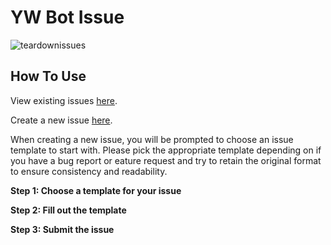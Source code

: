 # YW Bot Issue
![teardownissues](https://user-images.githubusercontent.com/25854043/111224672-c8859980-85ac-11eb-9c6c-06e9b7c7c2ec.png)


## How To Use
View existing issues [here](https://github.com/Ygame20YW/YW-Bot/issues).

Create a new issue [here](https://github.com/Ygame20YW/YW-Bot/issues/new/choose).

When creating a new issue, you will be prompted to choose an issue template to start with. Please pick the appropriate template depending on if you have a bug report or eature request and try to retain the original format to ensure consistency and readability.

**Step 1: Choose a template for your issue**




**Step 2: Fill out the template**




**Step 3: Submit the issue**

